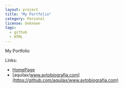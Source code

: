 ```yaml
---
layout: project
title: "My Portfolio"
category: Personal
license: Unknown
tags:
  - github
  - HTML
---
```


My Portfolio

Links:

* [HomePage](https://www.avtobiografia.com)
* [aquilax/www.avtobiografia.com](https://github.com/aquilax/www.avtobiografia.com)
